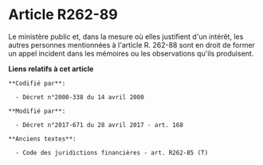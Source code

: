 # Article R262-89

Le ministère public et, dans la mesure où elles justifient d'un intérêt, les autres personnes mentionnées à l'article R.
262-88 sont en droit de former un appel incident dans les mémoires ou les observations qu'ils produisent.

**Liens relatifs à cet article**

	**Codifié par**:

	  - Décret n°2000-338 du 14 avril 2000

	**Modifié par**:

	  - Décret n°2017-671 du 28 avril 2017 - art. 168

	**Anciens textes**:

	  - Code des juridictions financières - art. R262-85 (T)
